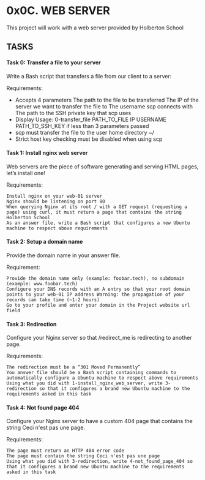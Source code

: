 # 0x0C. WEB SERVER

This project will work with a web server provided by Holberton School

## TASKS

#### Task 0: Transfer a file to your server

Write a Bash script that transfers a file from our client to a server:

Requirements:

 - Accepts 4 parameters
   	The path to the file to be transferred
	The IP of the server we want to transfer the file to
        The username scp connects with
        The path to the SSH private key that scp uses
 - Display Usage: 0-transfer_file PATH_TO_FILE IP USERNAME PATH_TO_SSH_KEY if less than 3 parameters passed
 - scp must transfer the file to the user home directory ~/
 - Strict host key checking must be disabled when using scp


#### Task 1: Install nginx web server

Web servers are the piece of software generating and serving HTML pages, let’s install one!

Requirements:

	Install nginx on your web-01 server
	Nginx should be listening on port 80
	When querying Nginx at its root / with a GET request (requesting a page) using curl, it must return a page that contains the string Holberton School
	As an answer file, write a Bash script that configures a new Ubuntu machine to respect above requirements


#### Task 2: Setup a domain name

Provide the domain name in your answer file.

Requirement:

	Provide the domain name only (example: foobar.tech), no subdomain (example: www.foobar.tech)
	Configure your DNS records with an A entry so that your root domain points to your web-01 IP address Warning: the propagation of your records can take time (~1-2 hours)
	Go to your profile and enter your domain in the Project website url field


#### Task 3: Redirection

Configure your Nginx server so that /redirect_me is redirecting to another page.

Requirements:

	The redirection must be a “301 Moved Permanently”
	You answer file should be a Bash script containing commands to automatically configure a Ubuntu machine to respect above requirements
	Using what you did with 1-install_nginx_web_server, write 3-redirection so that it configures a brand new Ubuntu machine to the requirements asked in this task


#### Task 4: Not found page 404

Configure your Nginx server to have a custom 404 page that contains the string Ceci n'est pas une page.

Requirements:

	The page must return an HTTP 404 error code
	The page must contain the string Ceci n'est pas une page
	Using what you did with 3-redirection, write 4-not_found_page_404 so that it configures a brand new Ubuntu machine to the requirements asked in this task

